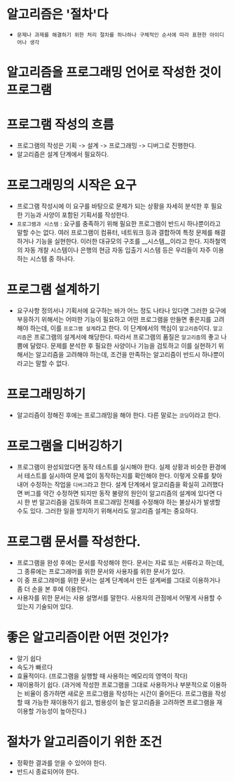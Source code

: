 # 알고리즘은 '절차'다
* `문제나 과제를 해결하기 위한 처리 절차를 하나하나 구체적인 순서에 따라 표현한 아이디어나 생각`

# 알고리즘을 프로그래밍 언어로 작성한 것이 프로그램

# 프로그램 작성의 흐름 
* 프로그램의 작성은 기획 -> 설계 -> 프로그래밍 -> 디버그로 진행한다.
* 알고리즘은 설계 단계에서 필요하다.

# 프로그래밍의 시작은 요구
* 프로그램 작성시에 이 요구를 바탕으로 문제가 되는 상황을 자세히 분석한 후 필요한 기능과 사양이 포함된 기획서를 작성한다.
* `프로그램과 시스템` : 요구를 충족하기 위해 필요한 프로그램이 반드시 하나뿐이라고 말할 수는 없다. 여러 프로그램이 컴퓨터, 네트워크 등과 결합하여 특정 문제를 해결하거나 기능을 실현한다. 이러한 대규모의 구조를 __시스템__이라고 한다. 지하철역의 자동 개찰 시스템이나 은행의 현금 자동 입출기 시스템 등은 우리들이 자주 이용하는 시스템 중 하나다.

# 프로그램 설계하기
* 요구사항 정의서나 기획서에 요구하는 바가 어느 정도 나타나 있다면 그러한 요구에 부응하기 위해서는 어떠한 기능이 필요하고 어떤 프로그램을 만들면 좋은지를 고려해야 하는데, 이를 `프로그램 설계`라고 한다. 이 단계에서의 핵심이 `알고리즘`이다. `알고리즘`은 프로그램의 설계서에 해당한다. 따라서 프로그램의 품질은 `알고리즘`의 좋고 나쁨에 달렸다. 문제를 분석한 후 필요한 사양이나 기능을 검토하고 이를 실현하기 위해서는 알고리즘을 고려해야 하는데, 조건을 만족하는 알고리즘이 반드시 하나뿐이라고는 말할 수 없다. 

# 프로그래밍하기
* 알고리즘이 정해진 후에는 프로그래밍을 해야 한다. 다른 말로는 `코딩`이라고 한다. 

# 프로그램을 디버깅하기
* 프로그램이 완성되었다면 동작 테스트를 실시해야 한다. 실제 상황과 비슷한 환경에서 테스트를 실시하여 문제 없이 동작하는지를 확인해야 한다. 이렇게 오류를 찾아내어 수정하는 작업을 `디버그`라고 한다. 설계 단계에서 알고리즘을 확실히 고려했다면 버그를 약간 수정하면 되지만 동작 불량의 원인이 알고리즘의 설계에 있다면 다시 한 번 알고리즘을 검토하여 프로그래밍 전체를 수정해야 하는 불상사가 발생할 수도 있다. 그러한 일을 방지하기 위해서라도 알고리즘 설계는 중요하다.

# 프로그램 문서를 작성한다.
* 프로그램을 완성 후에는 문서를 작성해야 한다. 문서는 자료 또는 서류라고 하는데, 그 종류에는 프로그래머를 위한 문서와 사용자를 위한 문서가 있다. 
* 이 중 프로그래머를 위한 문서는 설계 단계에서 만든 설계써를 그대로 이용하거나 좀 더 손을 본 후에 이용한다.
* 사용자를 위한 문서는 사용 설명서를 말한다. 사용자의 관점에서 어떻게 사용할 수 있는지 기술되어 있다.

# 좋은 알고리즘이란 어떤 것인가?
* 알기 쉽다
* 속도가 빠르다
* 효율적이다. (프로그램을 실행할 때 사용하는 메모리의 영역이 작다)
* 재이용하기 쉽다. (과거에 작성한 프로그램을 그대로 사용하거나 부분적으로 이용하는 비율이 증가하면 새로운 프로그램을 작성하는 시간이 줄어든다. 프로그램을 작성할 때 가능한 재이용하기 쉽고, 범용성이 높은 알고리즘을 고려하면 프로그램을 재이용할 가능성이 높아진다.)

# 절차가 알고리즘이기 위한 조건
* 정확한 결과를 얻을 수 있어야 한다.
* 반드시 종료되어야 한다.

